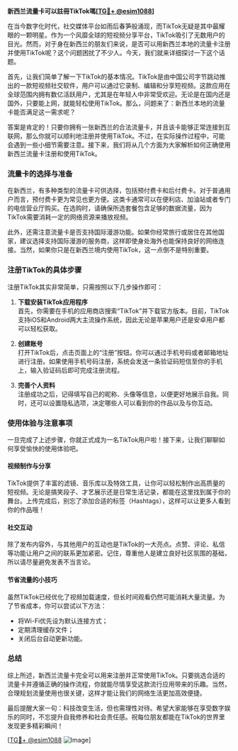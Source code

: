 **新西兰流量卡可以註冊TikTok嗎[[TG💪+ @esim1088](https://t.me/s/esim1088)]**

在当今数字化时代，社交媒体平台如雨后春笋般涌现，而TikTok无疑是其中最耀眼的一颗明星。作为一个风靡全球的短视频分享平台，TikTok吸引了无数用户的目光。然而，对于身在新西兰的朋友们来说，是否可以用新西兰本地的流量卡注册并使用TikTok呢？这个问题困扰了不少人。今天，我们就来详细探讨一下这个话题。

首先，让我们简单了解一下TikTok的基本情况。TikTok是由中国公司字节跳动推出的一款短视频社交软件，用户可以通过它录制、编辑和分享短视频。这款应用在全球范围内拥有数亿活跃用户，尤其是在年轻人中非常受欢迎。无论是在国内还是国外，只要能上网，就能轻松使用TikTok。那么，问题来了：新西兰本地的流量卡能否满足这一需求呢？

答案是肯定的！只要你拥有一张新西兰的合法流量卡，并且该卡能够正常连接到互联网，那么你就可以顺利地注册并使用TikTok。不过，在实际操作过程中，可能会遇到一些小细节需要注意。接下来，我们将从几个方面为大家解析如何正确使用新西兰流量卡注册和使用TikTok。

### 流量卡的选择与准备

在新西兰，有多种类型的流量卡可供选择，包括预付费卡和后付费卡。对于普通用户而言，预付费卡更为常见也更方便。这类卡通常可以在便利店、加油站或者专门的电信营业厅购买。在选购时，请确保所选套餐包含足够的数据流量，因为TikTok需要消耗一定的网络资源来播放视频。

此外，还需注意流量卡是否支持国际漫游功能。如果你经常旅行或居住在其他国家，建议选择支持国际漫游的服务商，这样即使身处海外也能保持良好的网络连接。当然，如果你只是在新西兰境内使用TikTok，这一点倒不是特别重要。

### 注册TikTok的具体步骤

注册TikTok其实非常简单，只需按照以下几步操作即可：

1. **下载安装TikTok应用程序**  
   首先，你需要在手机的应用商店搜索“TikTok”并下载官方版本。目前，TikTok支持iOS和Android两大主流操作系统，因此无论是苹果用户还是安卓用户都可以轻松获取。

2. **创建账号**  
   打开TikTok后，点击页面上的“注册”按钮。你可以通过手机号码或者邮箱地址进行注册。如果使用手机号码注册，系统会发送一条验证码短信至你的手机上，输入验证码后即可完成注册流程。

3. **完善个人资料**  
   注册成功之后，记得填写自己的昵称、头像等信息，以便更好地展示自我。同时，还可以设置隐私选项，决定哪些人可以看到你的作品以及与你互动。

### 使用体验与注意事项

一旦完成了上述步骤，你就正式成为一名TikTok用户啦！接下来，让我们聊聊如何享受愉快的使用体验吧。

#### 视频制作与分享

TikTok提供了丰富的滤镜、音乐库以及特效工具，让你可以轻松制作出高质量的短视频。无论是搞笑段子、才艺展示还是日常生活记录，都能在这里找到属于你的舞台。上传完成后，别忘了添加合适的标签（Hashtags），这样可以让更多人看到你的作品哦！

#### 社交互动

除了发布内容外，与其他用户的互动也是TikTok的一大亮点。点赞、评论、私信等功能让用户之间的联系更加紧密。记住，尊重他人是建立良好社区氛围的基础，所以请尽量避免发表不当言论。

#### 节省流量的小技巧

虽然TikTok已经优化了视频加载速度，但长时间观看仍然可能消耗大量流量。为了节省成本，你可以尝试以下方法：
- 将Wi-Fi优先设为默认连接方式；
- 定期清理缓存文件；
- 关闭后台自动更新功能。

### 总结

综上所述，新西兰流量卡完全可以用来注册并正常使用TikTok。只要挑选合适的流量卡并遵循正确的操作流程，你就能尽情享受这款流行应用带来的乐趣。当然，合理规划流量使用也很关键，这样才能让我们的网络生活更加高效便捷。

最后提醒大家一句：科技改变生活，但也需理性对待。希望大家能够在享受数字娱乐的同时，不忘提升自我修养和社会责任感。祝每位朋友都能在TikTok的世界里发现更多精彩瞬间！

[[TG💪+ @esim1088](https://t.me/s/esim1088) ![Image](https://i.postimg.cc/4NQfJmqS/Snipaste-2025-05-13-00-14-12.png)]